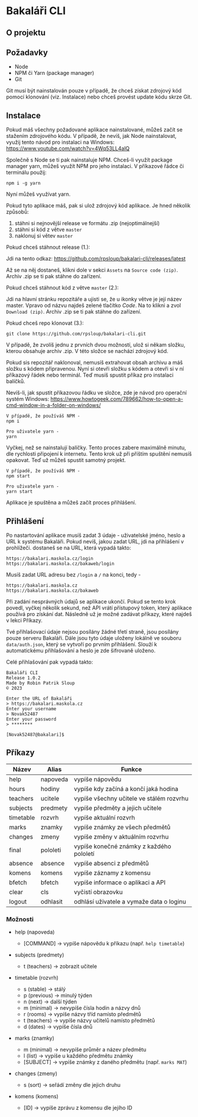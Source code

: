 # Bakaláři CLI

## O projektu

## Požadavky

- Node
- NPM či Yarn (package manager)
- Git

Git musí být nainstalován pouze v případě, že chceš získat zdrojový kód pomocí klonování
(viz. Instalace) nebo chceš provést update kódu skrze Git.

## Instalace

Pokud máš všechny požadované aplikace nainstalované, můžeš začít se stažením zdrojového kódu.
V případě, že nevíš, jak Node nainstalovat, využij tento návod pro instalaci na Windows:
https://www.youtube.com/watch?v=4Wq53LL4alQ

Společně s Node se ti pak nainstaluje NPM. Chceš-li využít package manager yarn, můžeš využít
NPM pro jeho instalaci. V příkazové řádce či terminálu použij:

```
npm i -g yarn
```

Nyní můžeš využívat yarn.

Pokud tyto aplikace máš, pak si ulož zdrojový kód aplikace. Je hned několik způsobů:

1. stáhni si nejnovější release ve formátu .zip (nejoptimálnejší)
2. stáhni si kód z větve `master`
3. naklonuj si větev `master`

Pokud chceš stáhnout release (1.):

Jdi na tento odkaz:
https://github.com/rpsloup/bakalari-cli/releases/latest

Až se na něj dostaneš, klikni dole v sekci `Assets` na `Source code (zip)`. Archiv .zip se
ti pak stáhne do zařízení.

Pokud chceš stáhnout kód z větve `master` (2.):

Jdi na hlavní stránku repozitáře a ujisti se, že u ikonky větve je její název master. Vpravo
od názvu najdeš zelené tlačítko *Code*. Na to klikni a zvol `Download (zip)`. Archiv .zip se
ti pak stáhne do zařízení.

Pokud chceš repo klonovat (3.):

```
git clone https://github.com/rpsloup/bakalari-cli.git
```

V případě, že zvolíš jednu z prvních dvou možností, ulož si někam složku, kterou obsahuje
archiv .zip. V této složce se nachází zdrojový kód.

Pokud sis repozitář naklonoval, nemusíš extrahovat obsah archivu a máš složku s kódem
připravenou. Nyní si otevři složku s kódem a otevři si v ní příkazový řádek nebo terminál.
Teď musíš spustit příkaz pro instalaci balíčků.

Nevíš-li, jak spustit příkazovou řádku ve složce, zde je návod pro operační systém Windows:
https://www.howtogeek.com/789662/how-to-open-a-cmd-window-in-a-folder-on-windows/

```
V případě, že používáš NPM -
npm i

Pro uživatele yarn -
yarn
```

Vyčkej, než se nainstalují balíčky. Tento proces zabere maximálně minutu, dle rychlosti připojení
k internetu. Tento krok už při příštím spuštění nemusíš opakovat. Teď už můžeš spustit samotný
projekt.

```
V případě, že používáš NPM -
npm start

Pro uživatele yarn -
yarn start
```

Aplikace je spuštěna a můžeš začít proces přihlášení.

## Přihlášení

Po nastartování aplikace musíš zadat 3 údaje - uživatelské jméno, heslo a URL k systému Bakaláři.
Pokud nevíš, jakou zadat URL, jdi na přihlášení v prohlížeči. dostaneš se na URL, která vypadá
takto:

```
https://bakalari.maskola.cz/login
https://bakalari.maskola.cz/bakaweb/login
```

Musíš zadat URL adresu bez `/login` a `/` na konci, tedy -

```
https://bakalari.maskola.cz
https://bakalari.maskola.cz/bakaweb
```

Při zadání nesprávných údajů se aplikace ukončí. Pokud se tento krok povedl, vyčkej několik sekund,
než API vrátí přístupový token, který aplikace používá pro získání dat. Následně už je možné zadávat
příkazy, které najdeš v lekci Příkazy.

Tvé přihlašovací údaje nejsou posílány žádné třetí straně, jsou posílány pouze serveru Bakaláři. Dále
jsou tyto údaje uloženy lokálně ve souboru `data/auth.json`, který se vytvoří po prvním přihlášení.
Slouží k automatickému přihlašování a heslo je zde šifrovaně uloženo.

Celé přihlašování pak vypadá takto:

```
Bakaláři CLI
Release 1.0.2
Made by Robin Patrik Sloup
© 2023

Enter the URL of Bakaláři
> https://bakalari.maskola.cz
Enter your username
> Novak52487
Enter your password
> ********

[Novak52487@bakalari]$
```

## Příkazy

| Název     | Alias     | Funkce                                   |
| --------- | --------- | ---------------------------------------- |
| help      | napoveda  | vypíše nápovědu                          |
| hours     | hodiny    | vypíše kdy začíná a končí jaká hodina    |
| teachers  | ucitele   | vypíše všechny učitele ve stálém rozvrhu |
| subjects  | predmety  | vypíše předměty a jejich učitele         |
| timetable | rozvrh    | vypíše aktuální rozvrh                   |
| marks     | znamky    | vypíše známky ze všech předmětů          |
| changes   | zmeny     | vypíše změny v aktuálním rozvrhu         |
| final     | pololeti  | vypíše konečné známky z každého pololetí |
| absence   | absence   | vypíše absenci z předmětů                |
| komens    | komens    | vypíše záznamy z komensu                 |
| bfetch    | bfetch    | vypíše informace o aplikaci a API        |
| clear     | cls       | vyčistí obrazovku                        |
| logout    | odhlasit  | odhlásí uživatele a vymaže data o loginu |

### Možnosti

- help (napoveda)
  - \[COMMAND\] -> vypíše nápovědu k příkazu (např. `help timetable`)

- subjects (predmety)
  - t (teachers) -> zobrazit učitele

- timetable (rozvrh)
  - s (stable) -> stálý
  - p (previous) -> minulý týden
  - n (next) -> další týden
  - m (minimal) -> nevypíše čísla hodin a názvy dnů
  - r (rooms) -> vypíše názvy tříd namísto předmětů
  - t (teachers) -> vypíše názvy učitelů namísto předmětů
  - d (dates) -> vypíše čísla dnů

- marks (znamky)
  - m (minimal) -> nevypíše průměr a název předmětu
  - l (list)    -> vypíše u každého předmětu známky
  - \[SUBJECT\] -> vypíše známky z daného předmětu (např. `marks MAT`)

- changes (zmeny)
  - s (sort) -> seřádí změny dle jejich druhu

- komens (komens)
  - \[ID\] -> vypíše zprávu z komensu dle jejího ID
